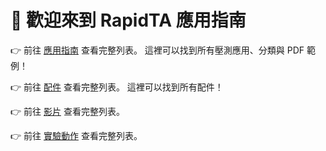 <PasswordProtection>

# 🚀 歡迎來到 RapidTA 應用指南

👉 前往 [應用指南](/zh/guide/applications) 查看完整列表。
這裡可以找到所有壓測應用、分類與 PDF 範例！

👉 前往 [配件](/guide/accessories) 查看完整列表。
這裡可以找到所有配件！

👉 前往 [影片](/guide/video) 查看完整列表。

👉 前往 [實驗動作](/guide/typeofaction) 查看完整列表。
</PasswordProtection>